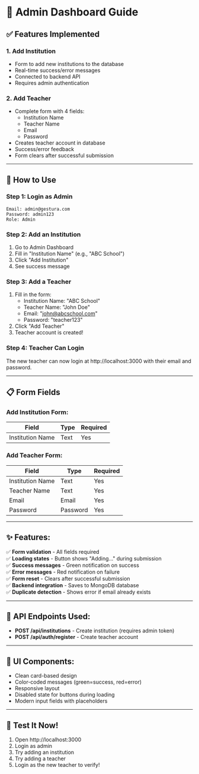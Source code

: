 # 👑 Admin Dashboard Guide

## ✅ Features Implemented

### 1. **Add Institution**
- Form to add new institutions to the database
- Real-time success/error messages
- Connected to backend API
- Requires admin authentication

### 2. **Add Teacher**
- Complete form with 4 fields:
  - Institution Name
  - Teacher Name
  - Email
  - Password
- Creates teacher account in database
- Success/error feedback
- Form clears after successful submission

---

## 🎯 How to Use

### Step 1: Login as Admin
```
Email: admin@gestura.com
Password: admin123
Role: Admin
```

### Step 2: Add an Institution
1. Go to Admin Dashboard
2. Fill in "Institution Name" (e.g., "ABC School")
3. Click "Add Institution"
4. See success message

### Step 3: Add a Teacher
1. Fill in the form:
   - Institution Name: "ABC School"
   - Teacher Name: "John Doe"
   - Email: "john@abcschool.com"
   - Password: "teacher123"
2. Click "Add Teacher"
3. Teacher account is created!

### Step 4: Teacher Can Login
The new teacher can now login at http://localhost:3000 with their email and password.

---

## 📋 Form Fields

### Add Institution Form:
| Field | Type | Required |
|-------|------|----------|
| Institution Name | Text | Yes |

### Add Teacher Form:
| Field | Type | Required |
|-------|------|----------|
| Institution Name | Text | Yes |
| Teacher Name | Text | Yes |
| Email | Email | Yes |
| Password | Password | Yes |

---

## ✨ Features:

✅ **Form validation** - All fields required  
✅ **Loading states** - Button shows "Adding..." during submission  
✅ **Success messages** - Green notification on success  
✅ **Error messages** - Red notification on failure  
✅ **Form reset** - Clears after successful submission  
✅ **Backend integration** - Saves to MongoDB database  
✅ **Duplicate detection** - Shows error if email already exists  

---

## 🔧 API Endpoints Used:

- **POST /api/institutions** - Create institution (requires admin token)
- **POST /api/auth/register** - Create teacher account

---

## 🎨 UI Components:

- Clean card-based design
- Color-coded messages (green=success, red=error)
- Responsive layout
- Disabled state for buttons during loading
- Modern input fields with placeholders

---

## 🧪 Test It Now!

1. Open http://localhost:3000
2. Login as admin
3. Try adding an institution
4. Try adding a teacher
5. Login as the new teacher to verify!
